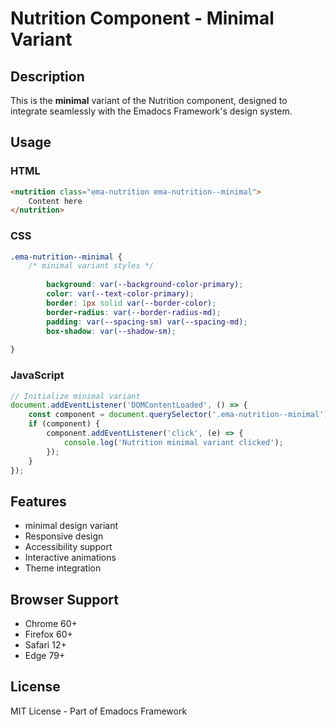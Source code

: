 # Nutrition Component - Minimal Variant

## Description
This is the **minimal** variant of the Nutrition component, designed to integrate seamlessly with the Emadocs Framework's design system.

## Usage

### HTML
```html
<nutrition class="ema-nutrition ema-nutrition--minimal">
    Content here
</nutrition>
```

### CSS
```css
.ema-nutrition--minimal {
    /* minimal variant styles */
    
        background: var(--background-color-primary);
        color: var(--text-color-primary);
        border: 1px solid var(--border-color);
        border-radius: var(--border-radius-md);
        padding: var(--spacing-sm) var(--spacing-md);
        box-shadow: var(--shadow-sm);
    
}
```

### JavaScript
```javascript
// Initialize minimal variant
document.addEventListener('DOMContentLoaded', () => {
    const component = document.querySelector('.ema-nutrition--minimal');
    if (component) {
        component.addEventListener('click', (e) => {
            console.log('Nutrition minimal variant clicked');
        });
    }
});
```

## Features
- minimal design variant
- Responsive design
- Accessibility support
- Interactive animations
- Theme integration

## Browser Support
- Chrome 60+
- Firefox 60+
- Safari 12+
- Edge 79+

## License
MIT License - Part of Emadocs Framework
